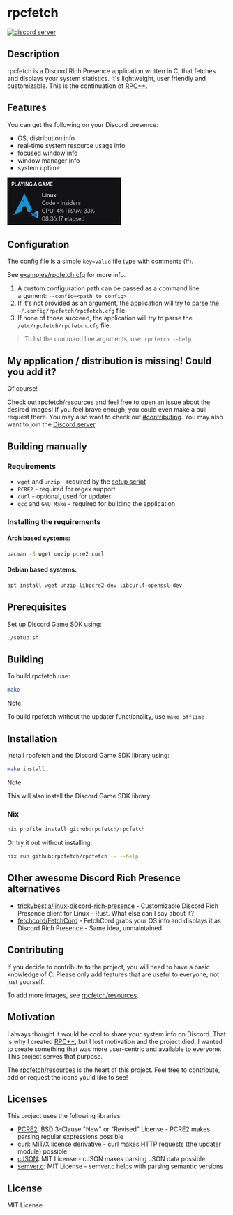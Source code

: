 
# rpcfetch

[![discord server](https://img.shields.io/badge/Discord_server-5865F2?style=flat-square&logo=discord&logoColor=white)](https://grial.tech/discord)

## Description

rpcfetch is a Discord Rich Presence application written in C, that fetches and displays your system statistics. It's lightweight, user friendly and customizable. This is the continuation of [RPC++](https://github.com/grialion/rpcpp).

## Features

You can get the following on your Discord presence:

- OS, distribution info
- real-time system resource usage info
- focused window info
- window manager info
- system uptime

![screenshot.png](./screenshot.png)

## Configuration

The config file is a simple `key=value` file type with comments (#).

See [examples/rpcfetch.cfg](./examples/rpcfetch.cfg) for more info.

1. A custom configuration path can be passed as a command line argument: `--config=<path_to_config>`
2. If it's not provided as an argument, the application will try to parse the `~/.config/rpcfetch/rpcfetch.cfg` file.
3. If none of those succeed, the application will try to parse the `/etc/rpcfetch/rpcfetch.cfg` file.

> To list the command line arguments, use:
> `rpcfetch --help`

## My application / distribution is missing! Could you add it?

Of course!

Check out [rpcfetch/resources](https://github.com/rpcfetch/resources) and feel free to open an issue about the desired images! If you feel brave enough, you could even make a pull request there. You may also want to check out [#contributing](#contributing). You may also want to join the [Discord server](https://grial.tech/discord).

## Building manually

### Requirements

- `wget` and `unzip` - required by the [setup script](./setup.sh)
- `PCRE2` - required for regex support
- `curl` - optional, used for updater
- `gcc` and `GNU Make` - required for building the application

### Installing the requirements

#### Arch based systems:

```sh
pacman -S wget unzip pcre2 curl
```

#### Debian based systems:

```sh
apt install wget unzip libpcre2-dev libcurl4-openssl-dev
```

## Prerequisites

Set up Discord Game SDK using:

```sh
./setup.sh
```

## Building

To build rpcfetch use:

```sh
make
```
> [!NOTE]
> To build rpcfetch without the updater functionality, use `make offline`

## Installation

Install rpcfetch and the Discord Game SDK library using:

```sh
make install
```
> [!NOTE]
> This will also install the Discord Game SDK library.

### Nix

```sh
nix profile install github:rpcfetch/rpcfetch
```

Or try it out without installing:

```sh
nix run github:rpcfetch/rpcfetch -- --help
```

## Other awesome Discord Rich Presence alternatives

- [trickybestia/linux-discord-rich-presence](https://github.com/trickybestia/linux-discord-rich-presence) - Customizable Discord Rich Presence client for Linux - Rust. What else can I say about it?
- [fetchcord/FetchCord](https://github.com/fetchcord/FetchCord) - FetchCord grabs your OS info and displays it as Discord Rich Presence - Same idea, unmaintained.

## Contributing

If you decide to contribute to the project, you will need to have a basic knowledge of C. Please only add features that are useful to everyone, not just yourself.

To add more images, see [rpcfetch/resources](https://github.com/rpcfetch/resources).

## Motivation

I always thought it would be cool to share your system info on Discord. That is why I created [RPC++](https://github.com/grialion/rpcpp), but I lost motivation and the project died. I wanted to create something that was more user-centric and available to everyone. This project serves that purpose.

The [rpcfetch/resources](https://github.com/rpcfetch/resources) is the heart of this project. Feel free to contribute, add or request the icons you'd like to see!

## Licenses

This project uses the following libraries:
- [PCRE2](https://github.com/PCRE2Project/pcre2): BSD 3-Clause "New" or "Revised" License - PCRE2 makes parsing regular expressions possible
- [curl](https://github.com/curl/curl): MIT/X license derivative - curl makes HTTP requests (the updater module) possible
- [cJSON](https://github.com/DaveGamble/cJSON): MIT License - cJSON makes parsing JSON data possible
- [semver.c](https://github.com/h2non/semver.c): MIT License - semver.c helps with parsing semantic versions

## License

MIT License
